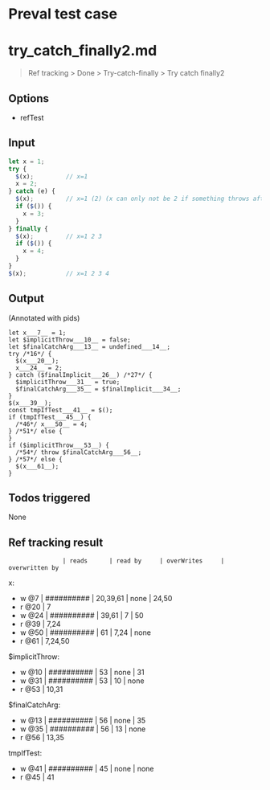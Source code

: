 # Preval test case

# try_catch_finally2.md

> Ref tracking > Done > Try-catch-finally > Try catch finally2

## Options

- refTest

## Input

`````js filename=intro
let x = 1;
try {
  $(x);         // x=1
  x = 2;
} catch (e) {
  $(x);         // x=1 (2) (x can only not be 2 if something throws after hte assignment completes, which I think is impossible, but we'll fix that later)
  if ($()) {
    x = 3;
  }
} finally {
  $(x);         // x=1 2 3 
  if ($()) {
    x = 4;
  }
}
$(x);           // x=1 2 3 4
`````


## Output

(Annotated with pids)

`````filename=intro
let x___7__ = 1;
let $implicitThrow___10__ = false;
let $finalCatchArg___13__ = undefined___14__;
try /*16*/ {
  $(x___20__);
  x___24__ = 2;
} catch ($finalImplicit___26__) /*27*/ {
  $implicitThrow___31__ = true;
  $finalCatchArg___35__ = $finalImplicit___34__;
}
$(x___39__);
const tmpIfTest___41__ = $();
if (tmpIfTest___45__) {
  /*46*/ x___50__ = 4;
} /*51*/ else {
}
if ($implicitThrow___53__) {
  /*54*/ throw $finalCatchArg___56__;
} /*57*/ else {
  $(x___61__);
}
`````


## Todos triggered


None


## Ref tracking result


                   | reads      | read by     | overWrites     | overwritten by
x:
  - w @7       | ########## | 20,39,61    | none           | 24,50
  - r @20      | 7
  - w @24      | ########## | 39,61       | 7              | 50
  - r @39      | 7,24
  - w @50      | ########## | 61          | 7,24           | none
  - r @61      | 7,24,50

$implicitThrow:
  - w @10          | ########## | 53          | none           | 31
  - w @31          | ########## | 53          | 10             | none
  - r @53          | 10,31

$finalCatchArg:
  - w @13          | ########## | 56          | none           | 35
  - w @35          | ########## | 56          | 13             | none
  - r @56          | 13,35

tmpIfTest:
  - w @41          | ########## | 45          | none           | none
  - r @45          | 41
